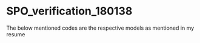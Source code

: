 # SPO_verification_180138
The below mentioned codes are the respective models as mentioned in my resume
